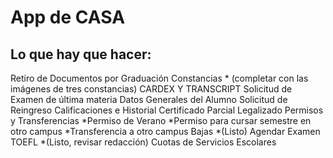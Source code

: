 # App de CASA
## Lo que hay que hacer:
Retiro de Documentos por Graduación
Constancias * (completar con las imágenes de tres constancias)
CARDEX Y TRANSCRIPT 
Solicitud de Examen de última materia
Datos Generales del Alumno
Solicitud de Reingreso
Calificaciones e Historial
Certificado Parcial Legalizado
Permisos y Transferencias
*Permiso de Verano
*Permiso para cursar semestre en otro campus
*Transferencia a otro campus
Bajas *(Listo)
Agendar Examen TOEFL *(Listo, revisar redacción)
Cuotas de Servicios Escolares
